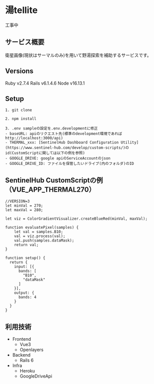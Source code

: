 # 湯tellite
工事中
## サービス概要
衛星画像(現状はサーマルのみ)を用いて野湯探索を補助するサービスです。

## Versions
Ruby v2.7.4
Rails v6.1.4.6
Node v16.13.1

## Setup
```
1. git clone
```

```
2. npm install
```

```
3. .env sampleの設定を.env.developmentに修正
- baseURL: apiのリクエスト先(標準のdevelopment環境であればhttp://localhost:3000/api)
- THERMAL_xxx: [SentinelHub Dashboard Configuration Utility](https://www.sentinel-hub.com/develop/custom-scripts/)のid(CustomScriptに関しては以下の例を参照)
- GOOGLE_DRIVE: google apiのServiceAccountのjson
- GOOGLE_DRIVE_ID: ファイルを保管したいドライブ(内のフォルダ)のID
```

## SentinelHub CustomScriptの例（VUE_APP_THERMAL270）
```
//VERSION=3
let minVal = 270;
let maxVal = 280;

let viz = ColorGradientVisualizer.createBlueRed(minVal, maxVal);

function evaluatePixel(samples) {
    let val = samples.B10;
    val = viz.process(val);
    val.push(samples.dataMask);
    return val;
}

function setup() {
  return {
    input: [{
      bands: [
        "B10",
        "dataMask"
      ]
    }],
    output: {
      bands: 4
    }
  }
}
```

## 利用技術
- Frontend
  - Vue3
  - Openlayers
- Backend
  - Rails 6
- Infra
  - Heroku
  - GoogleDriveApi